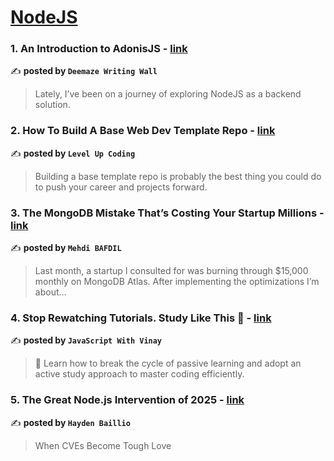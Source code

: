 
<h1><a href=https://medium.com/tag/nodejs/recommended target="_blank" rel="noopener noreferrer">NodeJS</a></h1>
<h3>1. An Introduction to AdonisJS - <a href="https://medium.com/deemaze-software/an-introduction-to-adonisjs-a7622df3e81f" target="_blank" rel="noopener noreferrer">link</a></h3>

✍️ **posted by `Deemaze Writing Wall`**

<blockquote>Lately, I’ve been on a journey of exploring NodeJS as a backend solution.</blockquote>

<h3>2. How To Build A Base Web Dev Template Repo - <a href="https://medium.com/gitconnected/how-to-build-a-base-web-dev-template-repo-d4172ebfa915" target="_blank" rel="noopener noreferrer">link</a></h3>

✍️ **posted by `Level Up Coding`**

<blockquote>Building a base template repo is probably the best thing you could do to push your career and projects forward.</blockquote>

<h3>3. The MongoDB Mistake That’s Costing Your Startup Millions - <a href="https://medium.com/@mehdibafdil/the-mongodb-mistake-thats-costing-your-startup-millions-bc2c23f732d2" target="_blank" rel="noopener noreferrer">link</a></h3>

✍️ **posted by `Mehdi BAFDIL`**

<blockquote>Last month, a startup I consulted for was burning through $15,000 monthly on MongoDB Atlas. After implementing the optimizations I’m about…</blockquote>

<h3>4. Stop Rewatching Tutorials. Study Like This 🚀 - <a href="https://medium.com/@javaScriptwithvinay/stop-rewatching-tutorials-study-like-this-5a342e7758bb" target="_blank" rel="noopener noreferrer">link</a></h3>

✍️ **posted by `JavaScript With Vinay`**

<blockquote>📌 Learn how to break the cycle of passive learning and adopt an active study approach to master coding efficiently.</blockquote>

<h3>5. The Great Node.js Intervention of 2025 - <a href="https://medium.com/@haydengpt/the-great-node-js-intervention-of-2025-24821f8d0cec" target="_blank" rel="noopener noreferrer">link</a></h3>

✍️ **posted by `Hayden Baillio`**

<blockquote>When CVEs Become Tough Love</blockquote>

